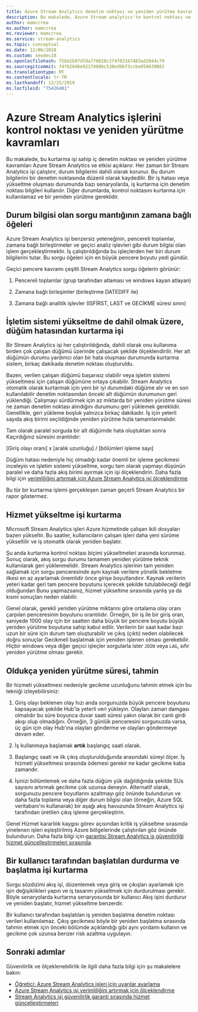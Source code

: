 ```yaml
---
title: Azure Stream Analytics denetim noktası ve yeniden yürütme kavramları
description: Bu makalede, Azure Stream analytics'te kontrol noktası ve yeniden yürütme işi kurtarma kavramlarını açıklar.
author: mamccrea
ms.author: mamccrea
ms.reviewer: mamccrea
ms.service: stream-analytics
ms.topic: conceptual
ms.date: 12/06/2018
ms.custom: seodec18
ms.openlocfilehash: f5bb2b97d7da770828c2f4f03167483ad2044c79
ms.sourcegitcommit: f4f626d6e92174086c530ed9bf3ccbe058639081
ms.translationtype: MT
ms.contentlocale: tr-TR
ms.lasthandoff: 12/25/2019
ms.locfileid: "75426401"
---
```

# <a name="checkpoint-and-replay-concepts-in-azure-stream-analytics-jobs"></a>Azure Stream Analytics işlerini kontrol noktası ve yeniden yürütme kavramları
Bu makalede, bu kurtarma işi sahip iç denetim noktası ve yeniden yürütme kavramları Azure Stream Analytics ve etkisi açıklanır. Her zaman bir Stream Analytics işi çalıştırır, durum bilgilerini dahili olarak korunur. Bu durum bilgilerini bir denetim noktasında düzenli olarak kaydedilir. Bir iş hatası veya yükseltme oluşması durumunda bazı senaryolarda, iş kurtarma için denetim noktası bilgileri kullanılır. Diğer durumlarda, kontrol noktasını kurtarma için kullanılamaz ve bir yeniden yürütme gereklidir.

## <a name="stateful-query-logicin-temporal-elements"></a>Durum bilgisi olan sorgu mantığının zamana bağlı öğeleri
Azure Stream Analytics işi benzersiz yeteneğinin, pencereli toplamlar, zamana bağlı birleştirmeler ve geçici analiz işlevleri gibi durum bilgisi olan işlem gerçekleştirmektir. İş çalıştırıldığında bu işleçlerden her biri durum bilgilerini tutar. Bu sorgu öğeleri için en büyük pencere boyutu yedi gündür. 

Geçici pencere kavramı çeşitli Stream Analytics sorgu öğelerin görünür:
1. Pencereli toplamlar (grup tarafından atlaması ve windows kayan atlayan)

2. Zamana bağlı birleşimler (birleştirme DATEDIFF ile)

3. Zamana bağlı analitik işlevler (ISFİRST, LAST ve GECİKME süresi sınırı)


## <a name="job-recovery-from-node-failure-including-os-upgrade"></a>İşletim sistemi yükseltme de dahil olmak üzere, düğüm hatasından kurtarma işi
Bir Stream Analytics işi her çalıştırıldığında, dahili olarak onu kullanıma birden çok çalışan düğümü üzerinde çalışacak şekilde ölçeklendirilir. Her alt düğümün durumu yardımcı olan bir hata oluşması durumunda kurtarma sistem, birkaç dakikada denetim noktası oluşturuldu.

Bazen, verilen çalışan düğümü başarısız olabilir veya işletim sistemi yükseltmesi için çalışan düğümüne ortaya çıkabilir. Stream Analytics otomatik olarak kurtarmak için yeni bir iyi durumdaki düğüme alır ve en son kullanılabilir denetim noktasından önceki alt düğümün durumunun geri yüklendiği. Çalışmayı sürdürmek için az miktarda bir yeniden yürütme süresi ne zaman denetim noktası alındığını durumunu geri yüklemek gereklidir. Genellikle, geri yükleme boşluk yalnızca birkaç dakikadır. İş için yeterli sayıda akış birimi seçildiğinde yeniden yürütme hızla tamamlanmalıdır. 

Tam olarak paralel sorguda bir alt düğümde hata oluştuktan sonra Kaçırdığınız süresini orantılıdır:

[Giriş olayı oranı] x [aralık uzunluğu] / [bölümleri işleme sayı]

Düğüm hatası nedeniyle hiç olmadığı kadar önemli bir işleme gecikmesi inceleyin ve işletim sistemi yükseltme, sorgu tam olarak yapmayı düşünün paralel ve daha fazla akış birimi ayırmak için işi ölçeklendirin. Daha fazla bilgi için [verimliliğini artırmak için Azure Stream Analytics işi ölçeklendirme](stream-analytics-scale-jobs.md).

Bu tür bir kurtarma işlemi gerçekleşen zaman geçerli Stream Analytics bir rapor göstermez.

## <a name="job-recovery-from-a-service-upgrade"></a>Hizmet yükseltme işi kurtarma 
Microsoft Stream Analytics işleri Azure hizmetinde çalışan ikili dosyaları bazen yükseltir. Bu saatler, kullanıcıların çalışan işleri daha yeni sürüme yükseltilir ve iş otomatik olarak yeniden başlatır. 

Şu anda kurtarma kontrol noktası biçimi yükseltmeleri arasında korunmaz. Sonuç olarak, akış sorgu durumu tamamen yeniden yürütme teknik kullanılarak geri yüklenmelidir. Stream Analytics işlerinin tam yeniden sağlamak için sorgu penceresinde aynı kaynak verilere yönelik bekletme ilkesi en az ayarlamak önemlidir önce girişe boyutlandırır. Kaynak verilerin yeteri kadar geri tam pencere boyutunu içerecek şekilde tutulabileceği değil olduğundan Bunu yapmazsanız, hizmet yükseltme sırasında yanlış ya da kısmi sonuçları neden olabilir.

Genel olarak, gerekli yeniden yürütme miktarını göre ortalama olay oranı çarpılan penceresinin boyutunu orantılıdır. Örneğin, bir iş ile bir giriş oran, saniyede 1000 olay için bir saatten daha büyük bir pencere boyutu büyük yeniden yürütme boyutuna sahip kabul edilir. Verilerin bir saat kadar bazı uzun bir süre için durum tam oluşturabilir ve çıkış (çıktı) neden olabilecek doğru sonuçlar Gecikmeli başlatmak için yeniden işlenen olması gerekebilir. Hiçbir windows veya diğer geçici işleçler sorgularla ister `JOIN` veya `LAG`, sıfır yeniden yürütme olması gerekir.

## <a name="estimate-replay-catch-up-time"></a>Oldukça yeniden yürütme süresi, tahmin
Bir hizmeti yükseltmesi nedeniyle gecikme uzunluğunu tahmin etmek için bu tekniği izleyebilirsiniz:

1. Giriş olayı beklenen olay hızı anda sorgunuzda büyük pencere boyutunu kapsayacak şekilde Hub'la yeterli veri yükleyin. Olayları zaman damgası olmalıdır bu süre boyunca duvar saati süresi yakın olarak bir canlı girdi akışı olup olmadığını. Örneğin, 3 günlük penceresini sorgunuzda varsa, üç gün için olay Hub'ına olayları gönderme ve olayları göndermeye devam eder. 

2. İş kullanmaya başlamak **artık** başlangıç saati olarak. 

3. Başlangıç saati ve ilk çıkış oluşturulduğunda arasındaki süreyi ölçer. İş hizmeti yükseltmesi sırasında ödemesi gerekir ne kadar gecikme kaba zamandır.

4. İşinizi bölümlemek ve daha fazla düğüm yük dağıldığında şekilde SUs sayısını artırmak gecikme çok uzunsa deneyin. Alternatif olarak, sorgunuzu pencere boyutlarını azaltmayı göz önünde bulundurun ve daha fazla toplama veya diğer durum bilgisi olan (örneğin, Azure SQL veritabanı'nı kullanarak) bir aşağı akış havuzunda Stream Analytics işi tarafından üretilen çıkış işleme gerçekleştirin.

Genel Hizmet kararlılık kaygısı görev açısından kritik iş yükseltme sırasında yinelenen işleri eşleştirilmiş Azure bölgelerinde çalıştırılan göz önünde bulundurun. Daha fazla bilgi için [garantisi Stream Analytics iş güvenilirliği hizmet güncelleştirmeleri sırasında](stream-analytics-job-reliability.md).

## <a name="job-recovery-from-a-user-initiated-stop-and-start"></a>Bir kullanıcı tarafından başlatılan durdurma ve başlatma işi kurtarma
Sorgu sözdizimi akış işi, düzenlemek veya giriş ve çıkışları ayarlamak için işin değişiklikleri yapın ve iş tasarım yükseltmek için durdurulması gerekir. Böyle senaryolarda kurtarma senaryosunda bir kullanıcı Akış işini durdurur ve yeniden başlatır, hizmet yükseltme benzerdir. 

Bir kullanıcı tarafından başlatılan iş yeniden başlatma denetim noktası verileri kullanılamaz. Çıkış gecikmesi böyle bir yeniden başlatma sırasında tahmin etmek için önceki bölümde açıklandığı gibi aynı yordamı kullanın ve gecikme çok uzunsa benzer risk azaltma uygulayın.

## <a name="next-steps"></a>Sonraki adımlar
Güvenilirlik ve ölçeklenebilirlik ile ilgili daha fazla bilgi için şu makalelere bakın:
- [Öğretici: Azure Stream Analytics işleri için uyarılar ayarlama](stream-analytics-set-up-alerts.md)
- [Azure Stream Analytics işi verimliliğini artırmak için ölçeklendirme](stream-analytics-scale-jobs.md)
- [Stream Analytics işi güvenilirlik garanti sırasında hizmet güncelleştirmeleri](stream-analytics-job-reliability.md)
